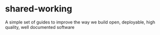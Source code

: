 shared-working
==============

A simple set of guides to improve the way we build open, deployable, high quality, well documented software 
